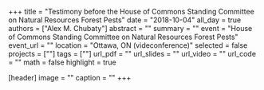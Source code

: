 +++
title = "Testimony before the House of Commons Standing Committee on Natural Resources Forest Pests"
date = "2018-10-04"
all_day = true
authors = ["Alex M. Chubaty"]
abstract = ""
summary = ""
event = "House of Commons Standing Committee on Natural Resources Forest Pests"
event_url = ""
location = "Ottawa, ON (videconference)"
selected = false
projects = [""]
tags = [""]
url_pdf = ""
url_slides = ""
url_video = ""
url_code = ""
math = false
highlight = true

[header]
image = ""
caption = ""
+++
